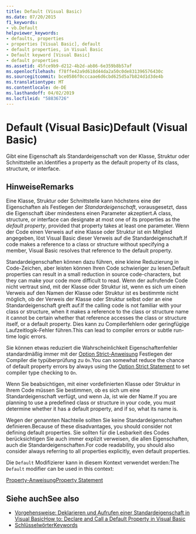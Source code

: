 ```yaml
---
title: Default (Visual Basic)
ms.date: 07/20/2015
f1_keywords:
- vb.Default
helpviewer_keywords:
- defaults, properties
- properties [Visual Basic], default
- default properties, in Visual Basic
- Default keyword [Visual Basic]
- default properties
ms.assetid: 45fce9b9-d212-4b2d-ab86-6e359b8b57af
ms.openlocfilehash: f78ffe42a9d618d44da2a50c0de831396576430c
ms.sourcegitcommit: bce0586f0cccaae6d6cbd625d5a7b824d1d3de4b
ms.translationtype: MT
ms.contentlocale: de-DE
ms.lasthandoff: 04/02/2019
ms.locfileid: "58836726"
---
```

# <a name="default-visual-basic"></a><span data-ttu-id="5d78d-102">Default (Visual Basic)</span><span class="sxs-lookup"><span data-stu-id="5d78d-102">Default (Visual Basic)</span></span>
<span data-ttu-id="5d78d-103">Gibt eine Eigenschaft als Standardeigenschaft von der Klasse, Struktur oder Schnittstelle an.</span><span class="sxs-lookup"><span data-stu-id="5d78d-103">Identifies a property as the default property of its class, structure, or interface.</span></span>  
  
## <a name="remarks"></a><span data-ttu-id="5d78d-104">Hinweise</span><span class="sxs-lookup"><span data-stu-id="5d78d-104">Remarks</span></span>  
 <span data-ttu-id="5d78d-105">Eine Klasse, Struktur oder Schnittstelle kann höchstens eine der Eigenschaften als Festlegen der *Standardeigenschaft*, vorausgesetzt, dass die Eigenschaft über mindestens einen Parameter akzeptiert.</span><span class="sxs-lookup"><span data-stu-id="5d78d-105">A class, structure, or interface can designate at most one of its properties as the *default property*, provided that property takes at least one parameter.</span></span> <span data-ttu-id="5d78d-106">Wenn der Code einen Verweis auf eine Klasse oder Struktur ist ein Mitglied angegeben, löst Visual Basic dieser Verweis auf die Standardeigenschaft.</span><span class="sxs-lookup"><span data-stu-id="5d78d-106">If code makes a reference to a class or structure without specifying a member, Visual Basic resolves that reference to the default property.</span></span>  
  
 <span data-ttu-id="5d78d-107">Standardeigenschaften können dazu führen, eine kleine Reduzierung in Code-Zeichen, aber leisten können Ihren Code schwieriger zu lesen.</span><span class="sxs-lookup"><span data-stu-id="5d78d-107">Default properties can result in a small reduction in source code-characters, but they can make your code more difficult to read.</span></span> <span data-ttu-id="5d78d-108">Wenn der aufrufende Code nicht vertraut sind, mit der Klasse oder Struktur ist, wenn es sich um einen Verweis auf den Namen der Klasse oder Struktur ist es bestimmte nicht möglich, ob der Verweis der Klasse oder Struktur selbst oder an eine Standardeigenschaft greift auf.</span><span class="sxs-lookup"><span data-stu-id="5d78d-108">If the calling code is not familiar with your class or structure, when it makes a reference to the class or structure name it cannot be certain whether that reference accesses the class or structure itself, or a default property.</span></span> <span data-ttu-id="5d78d-109">Dies kann zu Compilerfehlern oder geringfügige Laufzeitlogik-Fehler führen.</span><span class="sxs-lookup"><span data-stu-id="5d78d-109">This can lead to compiler errors or subtle run-time logic errors.</span></span>  
  
 <span data-ttu-id="5d78d-110">Sie können etwas reduziert die Wahrscheinlichkeit Eigenschaftenfehler standardmäßig immer mit der [Option Strict-Anweisung](../../../visual-basic/language-reference/statements/option-strict-statement.md) Festlegen der Compiler die typüberprüfung zu `On`.</span><span class="sxs-lookup"><span data-stu-id="5d78d-110">You can somewhat reduce the chance of default property errors by always using the [Option Strict Statement](../../../visual-basic/language-reference/statements/option-strict-statement.md) to set compiler type checking to `On`.</span></span>  
  
 <span data-ttu-id="5d78d-111">Wenn Sie beabsichtigen, mit einer vordefinierten Klasse oder Struktur in Ihrem Code müssen Sie bestimmen, ob es sich um eine Standardeigenschaft verfügt, und wenn Ja, ist wie der Name.</span><span class="sxs-lookup"><span data-stu-id="5d78d-111">If you are planning to use a predefined class or structure in your code, you must determine whether it has a default property, and if so, what its name is.</span></span>  
  
 <span data-ttu-id="5d78d-112">Wegen der genannten Nachteile sollten Sie keine Standardeigenschaften definieren.</span><span class="sxs-lookup"><span data-stu-id="5d78d-112">Because of these disadvantages, you should consider not defining default properties.</span></span> <span data-ttu-id="5d78d-113">Sie sollten für die Lesbarkeit des Codes berücksichtigen Sie auch immer explizit verweisen, die allen Eigenschaften, auch die Standardeigenschaften.</span><span class="sxs-lookup"><span data-stu-id="5d78d-113">For code readability, you should also consider always referring to all properties explicitly, even default properties.</span></span>  
  
 <span data-ttu-id="5d78d-114">Die `Default` Modifizierer kann in diesem Kontext verwendet werden:</span><span class="sxs-lookup"><span data-stu-id="5d78d-114">The `Default` modifier can be used in this context:</span></span>  
  
 [<span data-ttu-id="5d78d-115">Property-Anweisung</span><span class="sxs-lookup"><span data-stu-id="5d78d-115">Property Statement</span></span>](../../../visual-basic/language-reference/statements/property-statement.md)  
  
## <a name="see-also"></a><span data-ttu-id="5d78d-116">Siehe auch</span><span class="sxs-lookup"><span data-stu-id="5d78d-116">See also</span></span>

- [<span data-ttu-id="5d78d-117">Vorgehensweise: Deklarieren und Aufrufen einer Standardeigenschaft in Visual Basic</span><span class="sxs-lookup"><span data-stu-id="5d78d-117">How to: Declare and Call a Default Property in Visual Basic</span></span>](../../../visual-basic/programming-guide/language-features/procedures/how-to-declare-and-call-a-default-property.md)
- [<span data-ttu-id="5d78d-118">Schlüsselwörter</span><span class="sxs-lookup"><span data-stu-id="5d78d-118">Keywords</span></span>](../../../visual-basic/language-reference/keywords/index.md)
